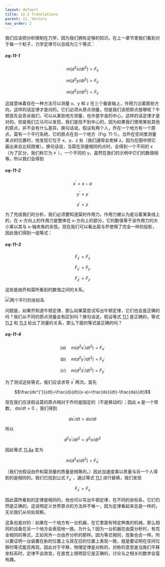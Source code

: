 ```yaml
---
layout: default
title: 11-2 Translations
parent: 11. Vectors
nav_order: 2
---
```

我们应该把分析限制在力学，因为我们拥有足够的知识。在上一章节里我们看到对于每一个粒子，力学定律可以总结为三个等式：

##### eq-11-1

$$m(d^2x/dt^2)=F_x$$

$$m(d^2y/dt^2)=F_y$$

$$m(d^2z/dt^2)=F_z$$

这就意味着存在一种方法可以测量 x、y 和 z 在三个垂直轴上，作用力沿着那些方向，这样的话定律才是对的。它们必须从原点测量，但是我们该把原点放哪呢？牛顿首先会告诉我们，可以从某些地方测量，也许是宇宙的中心，这样的话定律才是对的。但是我们立马可以发现，我们是找不到中心的，因为如果我们使用某些其他的原点，并不会有什么差异。换句话说，假设有两个人，乔在一个地方有一个原点，莫有一个平行系统，它的原点在另一个地方（Fig. 11-1）。当乔在空间里测量某点的位置时，他发现它位于 x、y、z 处（我们通常会舍掉 z，因为在图中把它画出来会比较困难）。换句话说，当莫在测量相同的点时，会得到一个不同的 x（为了区分，我们称它为 $x^{'}$ ），一个不同的 y，虽然在我们的示例中它们的数值相等。所以我们会得到

##### eq-11-2

$$x^{'}=x-a$$

$$y^{'}=y$$

$$z^{'}=z$$

为了完成我们的分析，我们必须要知道莫的作用力。作用力被认为是沿着某条线上的，在 x-方向上的作用力是整体在 x-方向上的部分，它的数值等于该作用力的大小乘以其与 x-轴夹角的余弦。现在我们可以看出莫与乔使用了完全一样的投影，因此我们得到一组等式：

##### eq-11-3

$$F_{x^{'}}=F_x$$

$$F_{y^{'}}=F_y$$

$$F_{z^{'}}=F_z$$

这些是由乔和莫所看到的数值之间的关系。

![两个平行的坐标系](/notes-of-feynman-lectures-on-physics/assets/volume-1/fig-11-1.png)

问题是，如果乔知道牛顿定律，那么如果莫尝试写出牛顿定律，它们也会是正确的吗？我们从不同的原点测量会有区别吗？换句话说，假设等式 [11.1](/volume-1/11-vectors/11-2-translations.html#eq-11-1) 是正确的，等式 [11.2](/volume-1/11-vectors/11-2-translations.html#eq-11-2) 和 [11.3](/volume-1/11-vectors/11-2-translations.html#eq-11-3) 给出了测量的关系，那么下面的等式是正确的吗？

##### eq-11-4

$$(a)\quad m(d^2x^{'}/dt^2)=F_{x^{'}}$$

$$(b)\quad m(d^2y^{'}/dt^2)=F_{y^{'}}$$

$$(c)\quad m(d^2z^{'}/dt^2)=F_{z^{'}}$$

为了测试这些等式，我们应该求导 $x^{'}$ 两次。首先

$$\frac{dx^{'}}{dt}=\frac{d}{dt}(x-a)=\frac{dx}{dt}-\frac{da}{dt}$$

现在我们应该假设莫的原点相对于乔的是固定的（不是移动的）；因此 a 是一个常数， $da/dt=0$ ，我们得到

$$dx^{'}/dt=dx/dt$$

所以

$$d^2x^{'}/dt^2=d^2x/dt^2$$

因此等式 [11.4a](/volume-1/11-vectors/11-2-translations.html#eq-11-4) 变为

$$m(d^2x/dt^2)=F_{x^{'}}$$

（我们也假设由乔和莫测量的质量是相等的。）因此加速度乘以质量与另一个人得到的是相同的。我们已找到公式 $F_{x^{'}}$ ，通过等式 [11.1](/volume-1/11-vectors/11-2-translations.html#eq-11-1) 进行替换，我们发现

$$F_{x^{'}}=F_x$$

因此莫所看到的定律是相同的，他也可以写出牛顿定律，在不同的坐标系，它们仍然是正确的。这说明定义世界原点的方法并不唯一，因为定律看起来总是一样的，无论我们从何处观察。

这条也是对的：如果在一个地方有一台机器，在它里面有特定种类的机械，那么相同的设备在另一个地方会表现地一致。为什么？因为一台机器在由莫分析时，有完全相同的等式，正如另外一台由乔分析的那样。因为等式相同，现象也会一样。所以要证明一台装置在新的位置上与其在旧的位置上表现一致，就是要证明在空间位移时等式能否再现。因此对于平移，物理定律是对称的，对称的意思是当我们平移坐标系时，定律不会改变。在直觉上很明显它是正确的，讨论与之相关的数学会蛮有趣。
